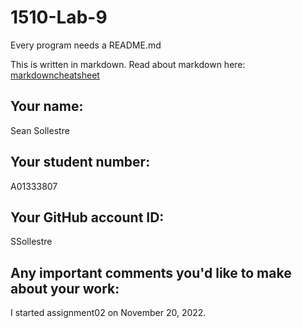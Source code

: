 # 1510-Lab-9

Every program needs a README.md

This is written in markdown. Read about markdown here: [markdowncheatsheet](https://www.markdownguide.org/cheat-sheet/)

## Your name:
Sean Sollestre

## Your student number:
A01333807

## Your GitHub account ID:
SSollestre

## Any important comments you'd like to make about your work:
I started assignment02 on November 20, 2022.
